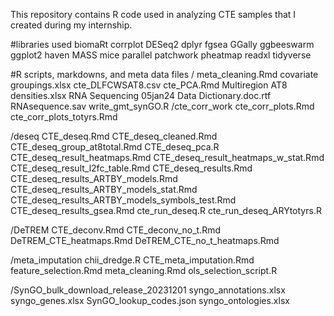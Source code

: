 This repository contains R code used in analyzing CTE samples that I created during my internship.

#libraries used
biomaRt
corrplot
DESeq2
dplyr
fgsea
GGally
ggbeeswarm
ggplot2
haven
MASS
mice
parallel
patchwork
pheatmap
readxl
tidyverse



#R scripts, markdowns, and meta data files
/
meta_cleaning.Rmd
covariate groupings.xlsx
cte_DLFCWSAT8.csv
cte_PCA.Rmd
Multiregion AT8 densities.xlsx
RNA Sequencing 05jan24 Data Dictionary.doc.rtf
RNAsequence.sav
write_gmt_synGO.R
/cte_corr_work
  cte_corr_plots.Rmd
  cte_corr_plots_totyrs.Rmd
  
/deseq
  CTE_deseq.Rmd
  CTE_deseq_cleaned.Rmd
  CTE_deseq_group_at8total.Rmd
  CTE_deseq_pca.R
  CTE_deseq_result_heatmaps.Rmd
  CTE_deseq_result_heatmaps_w_stat.Rmd
  CTE_deseq_result_l2fc_table.Rmd
  CTE_deseq_results.Rmd
  CTE_deseq_results_ARTBY_models.Rmd
  CTE_deseq_results_ARTBY_models_stat.Rmd
  CTE_deseq_results_ARTBY_models_symbols_test.Rmd
  CTE_deseq_results_gsea.Rmd
  cte_run_deseq.R
  cte_run_deseq_ARYtotyrs.R
  
/DeTREM
  CTE_deconv.Rmd
  CTE_deconv_no_t.Rmd
  DeTREM_CTE_heatmaps.Rmd
  DeTREM_CTE_no_t_heatmaps.Rmd
  
/meta_imputation
  chii_dredge.R
  CTE_meta_imputation.Rmd
  feature_selection.Rmd
  meta_cleaning.Rmd
  ols_selection_script.R

/SynGO_bulk_download_release_20231201
  syngo_annotations.xlsx
  syngo_genes.xlsx
  SynGO_lookup_codes.json
  syngo_ontologies.xlsx



